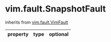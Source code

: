 vim.fault.SnapshotFault
=======================
inherits from [vim.fault.VimFault](docs/vim.fault.VimFault.md)

| property | type | optional |
|:---------|:-----|:---------|
